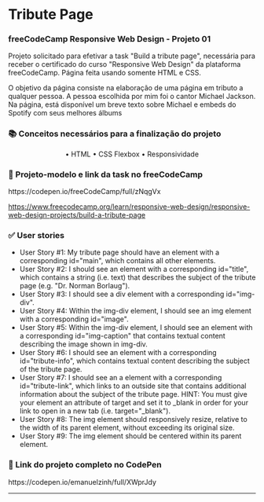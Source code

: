 # Tribute Page
<h3>freeCodeCamp Responsive Web Design - Projeto 01</h3>
<p>Projeto solicitado para efetivar a task "Build a tribute page", necessária para receber o certificado do curso "Responsive Web Design" da plataforma freeCodeCamp. Página feita usando somente HTML e CSS.</p>
<p>O objetivo da página consiste na elaboração de uma página em tributo a qualquer pessoa. A pessoa escolhida por mim foi o cantor Michael Jackson. Na página, está disponível um breve texto sobre Michael e embeds do Spotify com seus melhores álbums</p>


<h3>📚 Conceitos necessários para a finalização do projeto</h3>
<p align="center">
  • HTML
  • CSS Flexbox
  • Responsividade
</p>

<h3>🏁 Projeto-modelo e link da task no freeCodeCamp</h3>
https://codepen.io/freeCodeCamp/full/zNqgVx

https://www.freecodecamp.org/learn/responsive-web-design/responsive-web-design-projects/build-a-tribute-page

<h3>✅ User stories</h3>
<ul>
  <li>User Story #1: My tribute page should have an element with a corresponding id="main", which contains all other elements.</li>

  <li>User Story #2: I should see an element with a corresponding id="title", which contains a string (i.e. text) that describes the subject of the tribute page (e.g. "Dr. Norman Borlaug").</li>

  <li>User Story #3: I should see a div element with a corresponding id="img-div".</li>

  <li>User Story #4: Within the img-div element, I should see an img element with a corresponding id="image".</li>

  <li>User Story #5: Within the img-div element, I should see an element with a corresponding id="img-caption" that contains textual content describing the image shown in img-div.</li>

  <li>User Story #6: I should see an element with a corresponding id="tribute-info", which contains textual content describing the subject of the tribute page.</li>

  <li>User Story #7: I should see an a element with a corresponding id="tribute-link", which links to an outside site that contains additional information about the subject of the tribute page. HINT: You must give your element an attribute of target and set it to _blank in order for your link to open in a new tab (i.e. target="_blank").</li>

  <li>User Story #8: The img element should responsively resize, relative to the width of its parent element, without exceeding its original size.</li>

  <li>User Story #9: The img element should be centered within its parent element.</li>
</ul>

<h3>🏁 Link do projeto completo no CodePen</h3>
https://codepen.io/emanuelzinh/full/XWprJdy
<hr>
